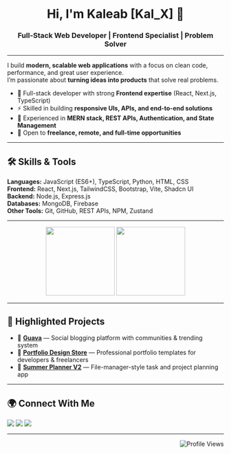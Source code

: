 <h1 align="center">Hi, I'm Kaleab [Kal_X] 👋</h1>
<h3 align="center">Full-Stack Web Developer | Frontend Specialist | Problem Solver</h3>

---

I build **modern, scalable web applications** with a focus on clean code, performance, and great user experience.  
I’m passionate about **turning ideas into products** that solve real problems.  

- 🔭 Full-stack developer with strong **Frontend expertise** (React, Next.js, TypeScript)  
- ⚡ Skilled in building **responsive UIs, APIs, and end-to-end solutions**  
- 🎯 Experienced in **MERN stack, REST APIs, Authentication, and State Management**  
- 🤝 Open to **freelance, remote, and full-time opportunities**  

---

## 🛠 Skills & Tools
**Languages:** JavaScript (ES6+), TypeScript, Python, HTML, CSS  
**Frontend:** React, Next.js, TailwindCSS, Bootstrap, Vite, Shadcn UI  
**Backend:** Node.js, Express.js  
**Databases:** MongoDB, Firebase  
**Other Tools:** Git, GitHub, REST APIs, NPM, Zustand  

---

<p align="center">

  <img src="https://github-readme-stats.vercel.app/api/top-langs/?username=Kaleab-Shewangizaw&layout=compact&theme=github_dark&hide_border=false" height="160"/>
  <img src="https://github-readme-streak-stats.herokuapp.com/?user=Kaleab-Shewangizaw&theme=github-dark-blue&hide_border=false" height="160"/>
</p>

<p align="center">
  
</p>  

---

## 🌟 Highlighted Projects
- 🔗 **[Guava](#)** — Social blogging platform with communities & trending system  
- 🔗 **[Portfolio Design Store](#)** — Professional portfolio templates for developers & freelancers  
- 🔗 **[Summer Planner V2](#)** — File-manager-style task and project planning app  

---

## 🌍 Connect With Me
<p align="left">
<a href="https://www.linkedin.com/in/kal-x/"><img src="https://img.shields.io/badge/LinkedIn-0077B5?style=for-the-badge&logo=linkedin&logoColor=white"/></a>
<a href="https://t.me/kal_ab_s"><img src="https://img.shields.io/badge/Telegram-26A5E4?style=for-the-badge&logo=telegram&logoColor=white"/></a>
<a href="https://instagram.com/kal_ab_s"><img src="https://img.shields.io/badge/Instagram-E4405F?style=for-the-badge&logo=instagram&logoColor=white"/></a>
</p>

---

<p align="end">
  <img src="https://komarev.com/ghpvc/?username=Kaleab-Shewangizaw&style=for-the-badge&color=blue" alt="Profile Views" />
</p>










 



